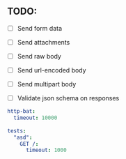 ## TODO:  

 - [ ] Send form data  
 - [ ] Send attachments  
 - [ ] Send raw body  
 - [ ] Send url-encoded body  
 - [ ] Send multipart body  
 - [ ] Validate json schema on responses  
 
 
```yaml
http-bat:
  timeout: 10000
  
tests:
  "asd":
    GET /:
      timeout: 1000
```